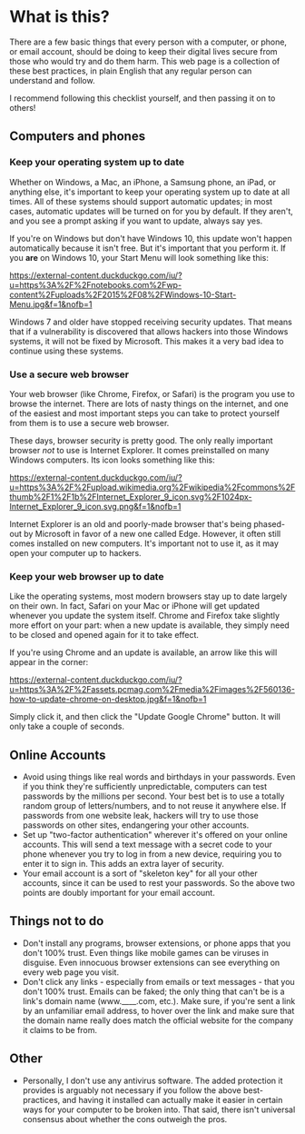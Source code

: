 
# What is this?

There are a few basic things that every person with a computer, or phone, or 
email account, should be doing to keep their digital lives secure from those 
who would try and do them harm. This web page is a collection of these best
practices, in plain English that any regular person can understand and follow.

I recommend following this checklist yourself, and then passing it on to others!

## Computers and phones

### Keep your operating system up to date

Whether on Windows, a Mac, an iPhone, a Samsung phone, an iPad, or anything 
else, it's important to keep your operating system up to date at all times. All 
of these systems should support automatic updates; in most cases, automatic 
updates will be turned on for you by default. If they aren't, and you see a 
prompt asking if you want to update, always say yes.

If you're on Windows but don't have Windows 10, this update won't happen 
automatically because it isn't free. But it's important that you perform it.
If you **are** on Windows 10, your Start Menu will look something like this:

https://external-content.duckduckgo.com/iu/?u=https%3A%2F%2Fnotebooks.com%2Fwp-content%2Fuploads%2F2015%2F08%2FWindows-10-Start-Menu.jpg&f=1&nofb=1

Windows 7 and older have stopped receiving security updates. That means that 
if a vulnerability is discovered that allows hackers into those Windows systems,
it will not be fixed by Microsoft. This makes it a very bad idea to continue
using these systems.

### Use a secure web browser

Your web browser (like Chrome, Firefox, or Safari) is the program you use to 
browse the internet. There are lots of nasty things on the internet, and one
of the easiest and most important steps you can take to protect yourself from
them is to use a secure web browser.

These days, browser security is pretty good. The only really important browser
*not* to use is Internet Explorer. It comes preinstalled on many Windows 
computers. Its icon looks something like this:

https://external-content.duckduckgo.com/iu/?u=https%3A%2F%2Fupload.wikimedia.org%2Fwikipedia%2Fcommons%2Fthumb%2F1%2F1b%2FInternet_Explorer_9_icon.svg%2F1024px-Internet_Explorer_9_icon.svg.png&f=1&nofb=1

Internet Explorer is an old and poorly-made browser that's being phased-out by 
Microsoft in favor of a new one called Edge. However, it often still comes 
installed on new computers. It's important not to use it, as it may open your 
computer up to hackers.

### Keep your web browser up to date

Like the operating systems, most modern browsers stay up to date largely on 
their own. In fact, Safari on your Mac or iPhone will get updated whenever you 
update the system itself. Chrome and Firefox take slightly more effort on your
part: when a new update is available, they simply need to be closed and opened
again for it to take effect.

If you're using Chrome and an update is available, an arrow like this will 
appear in the corner:

https://external-content.duckduckgo.com/iu/?u=https%3A%2F%2Fassets.pcmag.com%2Fmedia%2Fimages%2F560136-how-to-update-chrome-on-desktop.jpg&f=1&nofb=1

Simply click it, and then click the "Update Google Chrome" button. It will only
take a couple of seconds.

## Online Accounts

- Avoid using things like real words and birthdays in your passwords. Even if you think they're sufficiently unpredictable, computers can test passwords by the millions per second. Your best bet is to use a totally random group of letters/numbers, and to not reuse it anywhere else. If passwords from one website leak, hackers will try to use those passwords on other sites, endangering your other accounts.
- Set up "two-factor authentication" wherever it's offered on your online accounts. This will send a text message with a secret code to your phone whenever you try to log in from a new device, requiring you to enter it to sign in. This adds an extra layer of security.
- Your email account is a sort of "skeleton key" for all your other accounts, since it can be used to rest your passwords. So the above two points are doubly important for your email account.

## Things not to do

- Don't install any programs, browser extensions, or phone apps that you don't 100% trust. Even things like mobile games can be viruses in disguise. Even innocuous browser extensions can see everything on every web page you visit.
- Don't click any links - especially from emails or text messages - that you don't 100% trust. Emails can be faked; the only thing that can't be is a link's domain name (www.____.com, etc.). Make sure, if you're sent a link by an unfamiliar email address, to hover over the link and make sure that the domain name really does match the official website for the company it claims to be from.

## Other

- Personally, I don't use any antivirus software. The added protection it provides is arguably not necessary if you follow the above best-practices, and having it installed can actually make it easier in certain ways for your computer to be broken into. That said, there isn't universal consensus about whether the cons outweigh the pros.

